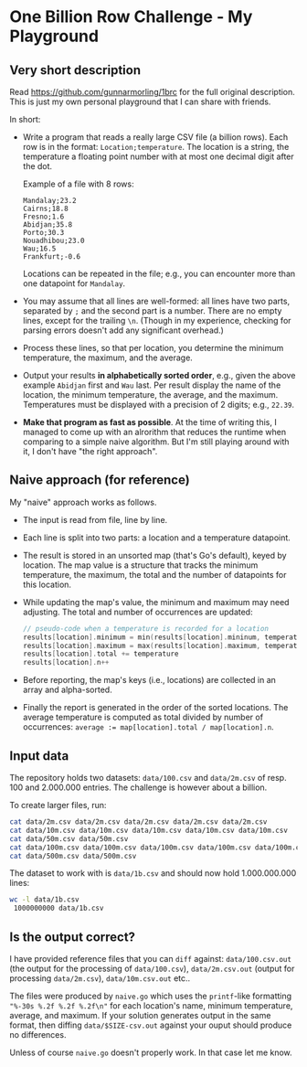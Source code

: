 # One Billion Row Challenge - My Playground

## Very short description

Read https://github.com/gunnarmorling/1brc for the full original description. This is just my own personal playground that I can share with friends.

In short:

- Write a program that reads a really large CSV file (a billion rows). Each row is in the format: `Location;temperature`. The location is a string, the temperature a floating point number with at most one decimal digit after the dot.

  Example of a file with 8 rows:

  ```plain
  Mandalay;23.2
  Cairns;18.8
  Fresno;1.6
  Abidjan;35.8
  Porto;30.3
  Nouadhibou;23.0
  Wau;16.5
  Frankfurt;-0.6
  ```

  Locations can be repeated in the file; e.g., you can encounter more than one datapoint for `Mandalay`. 
  
- You may assume that all lines are well-formed: all lines have two parts, separated by `;` and the second part is a number. There are no empty lines, except for the trailing `\n`. (Though in my experience, checking for parsing errors doesn't add any significant overhead.)

- Process these lines, so that per location, you determine the minimum temperature, the maximum, and the average.

- Output your results **in alphabetically sorted order**, e.g., given the above example `Abidjan` first and `Wau` last. Per result display the name of the location, the minimum temperature, the average, and the maximum. Temperatures must be displayed with a precision of 2 digits; e.g., `22.39`.

- **Make that program as fast as possible**. At the time of writing this, I managed to come up with an alrorithm that reduces the runtime when comparing to a simple naive algorithm. But I'm still playing around with it, I don't have "the right approach".

## Naive approach (for reference)

My "naive" approach works as follows.

- The input is read from file, line by line.
- Each line is split into two parts: a location and a temperature datapoint.
- The result is stored in an unsorted map (that's Go's default), keyed by location. The map value is a structure that tracks the minimum temperature, the maximum, the total and the number of datapoints for this location.
- While updating the map's value, the minimum and maximum may need adjusting. The total and number of occurrences are updated:

  ```go
  // pseudo-code when a temperature is recorded for a location
  results[location].minimum = min(results[location].mininum, temperature)
  results[location].maximum = max(results[location].maximum, temperature)
  results[location].total += temperature
  results[location].n++
  ```

- Before reporting, the map's keys (i.e., locations) are collected in an array and alpha-sorted. 
- Finally the report is generated in the order of the sorted locations. The average temperature is computed as total divided by number of occurrences: `average := map[location].total / map[location].n`.

## Input data

The repository holds two datasets: `data/100.csv` and `data/2m.csv` of resp. 100 and 2.000.000 entries. The challenge is however about a billion.

To create larger files, run:

```sh
cat data/2m.csv data/2m.csv data/2m.csv data/2m.csv data/2m.csv           > data/10m.csv
cat data/10m.csv data/10m.csv data/10m.csv data/10m.csv data/10m.csv      > data/50m.csv
cat data/50m.csv data/50m.csv                                             > data/100m.csv
cat data/100m.csv data/100m.csv data/100m.csv data/100m.csv data/100m.csv > data/500m.csv
cat data/500m.csv data/500m.csv                                           > data/1b.csv 
```

The dataset to work with is `data/1b.csv` and should now hold 1.000.000.000 lines:

```sh
wc -l data/1b.csv
 1000000000 data/1b.csv
```

## Is the output correct?

I have provided reference files that you can `diff` against: `data/100.csv.out` (the output for the processing of `data/100.csv`), `data/2m.csv.out` (output for processing `data/2m.csv`), `data/10m.csv.out` etc.. 

The files were produced by `naive.go` which uses the `printf`-like formatting `"%-30s %.2f %.2f %.2f\n"` for each location's name, minimum temperature, average, and maximum. If your solution generates output in the same format, then diffing `data/$SIZE-csv.out` against your ouput should produce no differences.

Unless of course `naive.go` doesn't properly work. In that case let me know.
